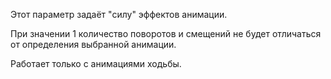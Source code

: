 Этот параметр задаёт "силу" эффектов анимации.

При значении 1 количество поворотов и смещений не будет отличаться от определения выбранной анимации.

Работает только с анимациями ходьбы.
